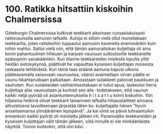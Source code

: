 


    
# 100. Ratikka hitsattiin kiskoihin Chalmersissa
Göteborgin Chalmersissa kulkivat teekkarit aikoinaan runsaslukuisasti raitiovaunuilla aamuisin 
lafkalle. Autoja ei silloin vielä ollut monellakaan teekkarilla, joten raitsikoihin tuppautui aamuisin 
kavereita enemmänkin kuin niihin mahtui. Sattui vielä niin, että tämän aamuraitsikan kuljettaja oli aina 
kovin pahantuulinen hihkuen ja karjuen vaunuun sulloutuville teekkareille epäsopivin sanakääntein. 
Kun tilanne teekkareiden mielestä lopulta ylitti heidän sietokykynsä, päättivät he vapauttaa kyseisen 
kuljettajan moisesta raskaasta tehtävästä. Kun tämä taas eräänä aamuna kapusi ulkona pääteasemalla 
seisovaan vaunuunsa, väänsi avaimellaan virran päälle ei vaunu liikahtanutkaan paikaltaan. Ainoastaan 
sulakkeet paloivat paukkuen ja sauhuten. Kun sulakkeiden vaihtamisestakaan ei tullut apua, laskeutui 
herra kuljettaja alas vaunustaan ja kurkisti sen alle -todetakseen, että vaunun kaikki neljä pyörää oli 
asiantuntemuksella h i t s a t t u kiinni kiskoihin. Yön hiljaisina hetkinä olivat teekkarit lainanneet 
lafkalta hitsauslaitteet ainoana altruistisena tavoitteenaan järjestää täten ko. kuljettajalle hänen "hyvin 
ansaitsemansa ylimääräinen lepopäivä". Ja kai siinä se päivä tuhraantuikin ennenkuin kaikki pyörät oli 
meislattu jälleen irti. Paranivatko teekkareiden ja kyseisen kuljettajan välit tämän jälkeen, siitä minulle 
ei ole minkäänlaista näyttöä. Toivon kuitenkin, että niin kävi.
